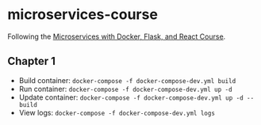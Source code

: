 # microservices-course

Following the [Microservices with Docker, Flask, and React Course](https://testdriven.io/).

## Chapter 1

* Build container: `docker-compose -f docker-compose-dev.yml build`
* Run container: `docker-compose -f docker-compose-dev.yml up -d`
* Update container: `docker-compose -f docker-compose-dev.yml up -d --build`
* View logs: `docker-compose -f docker-compose-dev.yml logs`
